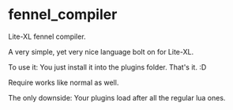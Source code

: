 # fennel_compiler
 Lite-XL fennel compiler.

A very simple, yet very nice language bolt on for Lite-XL.

To use it: You just install it into the plugins folder. That's it. :D

Require works like normal as well.

The only downside: Your plugins load after all the regular lua ones.
